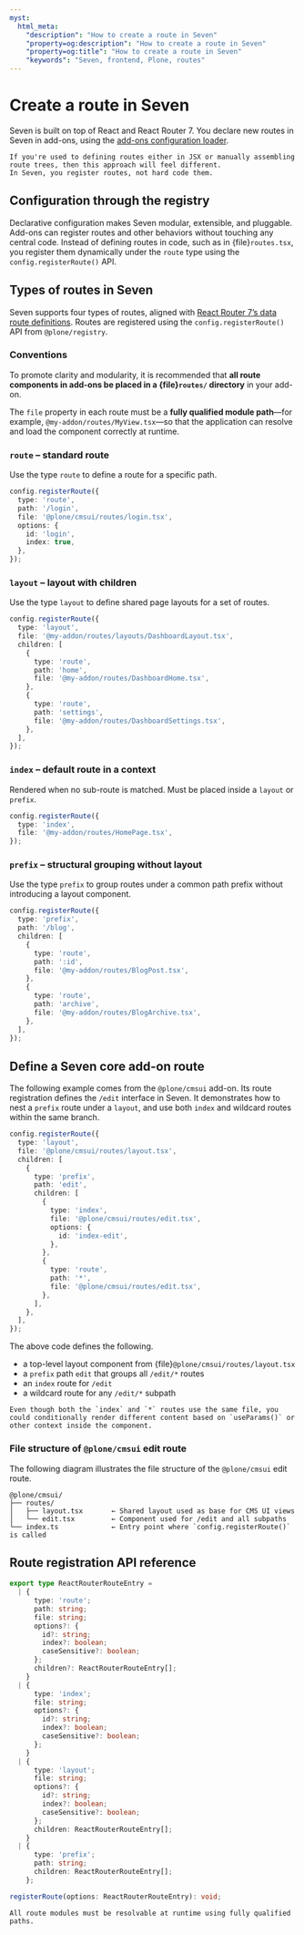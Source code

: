 ```yaml
---
myst:
  html_meta:
    "description": "How to create a route in Seven"
    "property=og:description": "How to create a route in Seven"
    "property=og:title": "How to create a route in Seven"
    "keywords": "Seven, frontend, Plone, routes"
---
```



# Create a route in Seven

Seven is built on top of React and React Router 7.
You declare new routes in Seven in add-ons, using the [add-ons configuration loader](https://plone-registry.readthedocs.io/conceptual-guides/add-on-loader.html#add-ons-configuration-loader).

```{important}
If you're used to defining routes either in JSX or manually assembling route trees, then this approach will feel different.
In Seven, you register routes, not hard code them.
```

## Configuration through the registry

Declarative configuration makes Seven modular, extensible, and pluggable.
Add-ons can register routes and other behaviors without touching any central code.
Instead of defining routes in code, such as in {file}`routes.tsx`, you register them dynamically under the `route` type using the `config.registerRoute()` API.


## Types of routes in Seven

Seven supports four types of routes, aligned with [React Router 7’s data route definitions](https://reactrouter.com/start/data/routing).
Routes are registered using the `config.registerRoute()` API from `@plone/registry`.

### Conventions

To promote clarity and modularity, it is recommended that **all route components in add-ons be placed in a {file}`routes/` directory** in your add-on.

The `file` property in each route must be a **fully qualified module path**—for example, `@my-addon/routes/MyView.tsx`—so that the application can resolve and load the component correctly at runtime.

### `route` – standard route

Use the type `route` to define a route for a specific path.

```ts
config.registerRoute({
  type: 'route',
  path: '/login',
  file: '@plone/cmsui/routes/login.tsx',
  options: {
    id: 'login',
    index: true,
  },
});
```

### `layout` – layout with children

Use the type `layout` to define shared page layouts for a set of routes.

```ts
config.registerRoute({
  type: 'layout',
  file: '@my-addon/routes/layouts/DashboardLayout.tsx',
  children: [
    {
      type: 'route',
      path: 'home',
      file: '@my-addon/routes/DashboardHome.tsx',
    },
    {
      type: 'route',
      path: 'settings',
      file: '@my-addon/routes/DashboardSettings.tsx',
    },
  ],
});
```

### `index` – default route in a context

Rendered when no sub-route is matched. Must be placed inside a `layout` or `prefix`.

```ts
config.registerRoute({
  type: 'index',
  file: '@my-addon/routes/HomePage.tsx',
});
```

### `prefix` – structural grouping without layout

Use the type `prefix` to group routes under a common path prefix without introducing a layout component.

```ts
config.registerRoute({
  type: 'prefix',
  path: '/blog',
  children: [
    {
      type: 'route',
      path: ':id',
      file: '@my-addon/routes/BlogPost.tsx',
    },
    {
      type: 'route',
      path: 'archive',
      file: '@my-addon/routes/BlogArchive.tsx',
    },
  ],
});
```

## Define a Seven core add-on route

The following example comes from the `@plone/cmsui` add-on.
Its route registration defines the `/edit` interface in Seven.
It demonstrates how to nest a `prefix` route under a `layout`, and use both `index` and wildcard routes within the same branch.

```ts
config.registerRoute({
  type: 'layout',
  file: '@plone/cmsui/routes/layout.tsx',
  children: [
    {
      type: 'prefix',
      path: 'edit',
      children: [
        {
          type: 'index',
          file: '@plone/cmsui/routes/edit.tsx',
          options: {
            id: 'index-edit',
          },
        },
        {
          type: 'route',
          path: '*',
          file: '@plone/cmsui/routes/edit.tsx',
        },
      ],
    },
  ],
});
```

The above code defines the following.

-   a top-level layout component from {file}`@plone/cmsui/routes/layout.tsx`
-   a `prefix` path `edit` that groups all `/edit/*` routes
-   an `index` route for `/edit`
-   a wildcard route for any `/edit/*` subpath

```{note}
Even though both the `index` and `*` routes use the same file, you could conditionally render different content based on `useParams()` or other context inside the component.
```


### File structure of `@plone/cmsui` edit route

The following diagram illustrates the file structure of the `@plone/cmsui` edit route.

```text
@plone/cmsui/
├── routes/
│   ├── layout.tsx       ← Shared layout used as base for CMS UI views
│   └── edit.tsx         ← Component used for /edit and all subpaths
└── index.ts             ← Entry point where `config.registerRoute()` is called
```


## Route registration API reference

```ts
export type ReactRouterRouteEntry =
  | {
      type: 'route';
      path: string;
      file: string;
      options?: {
        id?: string;
        index?: boolean;
        caseSensitive?: boolean;
      };
      children?: ReactRouterRouteEntry[];
    }
  | {
      type: 'index';
      file: string;
      options?: {
        id?: string;
        index?: boolean;
        caseSensitive?: boolean;
      };
    }
  | {
      type: 'layout';
      file: string;
      options?: {
        id?: string;
        index?: boolean;
        caseSensitive?: boolean;
      };
      children: ReactRouterRouteEntry[];
    }
  | {
      type: 'prefix';
      path: string;
      children: ReactRouterRouteEntry[];
    };

registerRoute(options: ReactRouterRouteEntry): void;
```

```{note}
All route modules must be resolvable at runtime using fully qualified paths.
```
